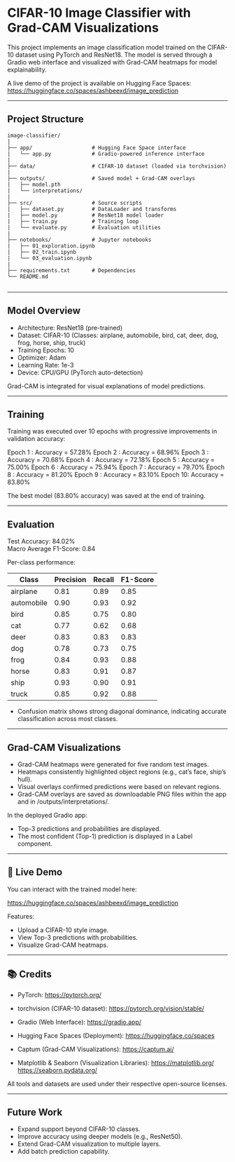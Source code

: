 # CIFAR-10 Image Classifier with Grad-CAM Visualizations

This project implements an image classification model trained on the CIFAR-10 dataset using PyTorch and ResNet18. The model is served through a Gradio web interface and visualized with Grad-CAM heatmaps for model explainability.

A live demo of the project is available on Hugging Face Spaces:
https://huggingface.co/spaces/ashbeexd/image_prediction

------------------------------------------------------------

## Project Structure
```
image-classifier/
|
├── app/                   # Hugging Face Space interface
|   └── app.py             # Gradio-powered inference interface
|
├── data/                  # CIFAR-10 dataset (loaded via torchvision)
|
├── outputs/               # Saved model + Grad-CAM overlays
|   ├── model.pth
|   └── interpretations/
|
├── src/                   # Source scripts
|   ├── dataset.py         # DataLoader and transforms
|   ├── model.py           # ResNet18 model loader
|   ├── train.py           # Training loop
|   └── evaluate.py        # Evaluation utilities
|
├── notebooks/             # Jupyter notebooks
|   ├── 01_exploration.ipynb
|   ├── 02_train.ipynb
|   └── 03_evaluation.ipynb
|
├── requirements.txt       # Dependencies
└── README.md


```

------------------------------------------------------------

## Model Overview

- Architecture: ResNet18 (pre-trained)
- Dataset: CIFAR-10
  (Classes: airplane, automobile, bird, cat, deer, dog, frog, horse, ship, truck)
- Training Epochs: 10
- Optimizer: Adam
- Learning Rate: 1e-3
- Device: CPU/GPU (PyTorch auto-detection)

Grad-CAM is integrated for visual explanations of model predictions.

------------------------------------------------------------

## Training

Training was executed over 10 epochs with progressive improvements in validation accuracy:

Epoch 1 : Accuracy = 57.28%
Epoch 2 : Accuracy = 68.96%
Epoch 3 : Accuracy = 70.68%
Epoch 4 : Accuracy = 72.18%
Epoch 5 : Accuracy = 75.00%
Epoch 6 : Accuracy = 75.94%
Epoch 7 : Accuracy = 79.70%
Epoch 8 : Accuracy = 81.20%
Epoch 9 : Accuracy = 83.10%
Epoch 10: Accuracy = 83.80%

The best model (83.80% accuracy) was saved at the end of training.

------------------------------------------------------------

## Evaluation

Test Accuracy: 84.02%  
Macro Average F1-Score: 0.84  

Per-class performance:

Class        | Precision | Recall | F1-Score
-------------|-----------|--------|---------
airplane     | 0.81      | 0.89   | 0.85
automobile   | 0.90      | 0.93   | 0.92
bird         | 0.85      | 0.75   | 0.80
cat          | 0.77      | 0.62   | 0.68
deer         | 0.83      | 0.83   | 0.83
dog          | 0.78      | 0.73   | 0.75
frog         | 0.84      | 0.93   | 0.88
horse        | 0.83      | 0.91   | 0.87
ship         | 0.93      | 0.90   | 0.91
truck        | 0.85      | 0.92   | 0.88

- Confusion matrix shows strong diagonal dominance, indicating accurate classification across most classes.

------------------------------------------------------------

## Grad-CAM Visualizations

- Grad-CAM heatmaps were generated for five random test images.
- Heatmaps consistently highlighted object regions (e.g., cat’s face, ship’s hull).
- Visual overlays confirmed predictions were based on relevant regions.
- Grad-CAM overlays are saved as downloadable PNG files within the app and in /outputs/interpretations/.

In the deployed Gradio app:
- Top-3 predictions and probabilities are displayed.
- The most confident (Top-1) prediction is displayed in a Label component.

------------------------------------------------------------

## 🚀 Live Demo

You can interact with the trained model here:

https://huggingface.co/spaces/ashbeexd/image_prediction

Features:
- Upload a CIFAR-10 style image.
- View Top-3 predictions with probabilities.
- Visualize Grad-CAM heatmaps.

------------------------------------------------------------

## 📚 Credits

- PyTorch:
  https://pytorch.org/

- torchvision (CIFAR-10 dataset):
  https://pytorch.org/vision/stable/

- Gradio (Web Interface):
  https://gradio.app/

- Hugging Face Spaces (Deployment):
  https://huggingface.co/spaces

- Captum (Grad-CAM Visualizations):
  https://captum.ai/

- Matplotlib & Seaborn (Visualization Libraries):
  https://matplotlib.org/
  https://seaborn.pydata.org/

All tools and datasets are used under their respective open-source licenses.

------------------------------------------------------------

## Future Work

- Expand support beyond CIFAR-10 classes.
- Improve accuracy using deeper models (e.g., ResNet50).
- Extend Grad-CAM visualization to multiple layers.
- Add batch prediction capability.


